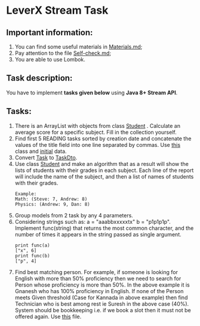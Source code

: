 # LeverX Stream Task

## Important information:
1) You can find some useful materials in [Materials.md](materials/Materials.md);
2) Pay attention to the file [Self-check.md](Self-check.md);
3) You are able to use Lombok.

## Task description:
You have to implement **tasks given below** using **Java 8+ Stream API**.

## Tasks:
1) There is an ArrayList with objects from class [Student](sources/Student.java) . Calculate an average score for a specific subject. Fill in the collection yourself.
2) Find first 5 READING tasks sorted by creation date and concatenate the values of the title field into one line separated by commas. Use [this](sources/Task.java) class and [initial](sources/TaskInitialization.txt) data.
3) Convert [Task](sources/Task.java) to [TaskDto](sources/TaskDto.java).
4) Use class [Student](sources/Student.java) and make an algorithm that as a result will show the lists of students with their grades in each subject. Each line of the report will include the name of the subject, and then a list of names of students with their grades.
    ```
   Example:
   Math: (Steve: 7, Andrew: 8)
    Physics: (Andrew: 9, Dan: 8)
    ```
5) Group models from 2 task by any 4 parameters.
6) Considering strings such as: a = "aaabbxxxxxtx" b = "p1p1p1p". Implement func(string) that returns the most common character, and the number of times it appears in the string passed as single argument.
    ``` 
    print func(a)
    ["x", 6]
    print func(b)
    ["p", 4]
    ```
7) Find best matching person. For example, if someone is looking for English with more than 50% proficiency then we need to search for Person whose proficiency is more than 50%. In the above example it is Gnanesh who has 100% proficiency in English. If none of the Person meets Given threshold (Case for Kannada in above example) then find Technician who is best among rest ie Suresh in the above case (40%). System should be bookkeeping i.e. if we book a slot then it must not be offered again. Use [this](sources/Person.txt) file. 
